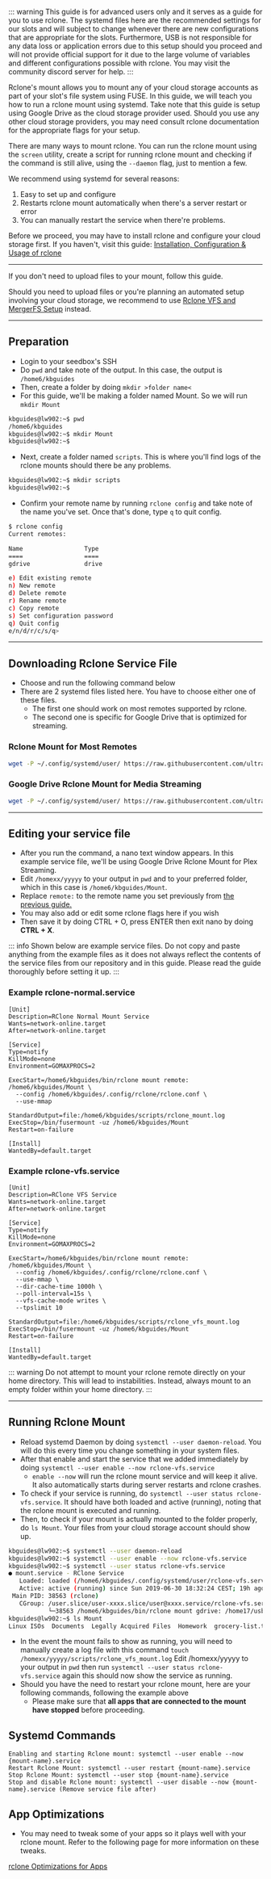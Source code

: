 ::: warning
This guide is for advanced users only and it serves as a guide for you to use rclone. The systemd files here are the recommended settings for our slots and will subject to change whenever there are new configurations that are appropriate for the slots. Furthermore, USB is not responsible for any data loss or application errors due to this setup should you proceed and will not provide official support for it due to the large volume of variables and different configurations possible with rclone. You may visit the community discord server for help.
:::

Rclone's mount allows you to mount any of your cloud storage accounts as part of your slot's file system using FUSE. In this guide, we will teach you how to run a rclone mount using systemd. Take note that this guide is setup using Google Drive as the cloud storage provider used. Should you use any other cloud storage providers, you may need consult rclone documentation for the appropriate flags for your setup.

There are many ways to mount rclone. You can run the rclone mount using the `screen` utility, create a script for running rclone mount and checking if the command is still alive, using the `--daemon` flag, just to mention a few.

We recommend using systemd for several reasons:

1. Easy to set up and configure
2. Restarts rclone mount automatically when there's a server restart or error
3. You can manually restart the service when there're problems.

Before we proceed, you may have to install rclone and configure your cloud storage first. If you haven't, visit this guide: [Installation, Configuration & Usage of rclone](https://docs.usbx.me/books/rclone/page/installation-configuration-usage-of-rclone)

***

If you don't need to upload files to your mount, follow this guide.

Should you need to upload files or you're planning an automated setup involving your cloud storage, we recommend to use [Rclone VFS and MergerFS Setup](https://docs.usbx.me/books/rclone/page/rclone-vfs-and-mergerfs-setup) instead.
***

## Preparation

* Login to your seedbox's SSH
* Do `pwd` and take note of the output. In this case, the output is `/home6/kbguides`
* Then, create a folder by doing `mkdir >folder name<`
* For this guide, we'll be making a folder named Mount. So we will run `mkdir Mount`

```sh
kbguides@lw902:~$ pwd
/home6/kbguides
kbguides@lw902:~$ mkdir Mount
kbguides@lw902:~$
```

* Next, create a folder named `scripts`. This is where you'll find logs of the rclone mounts should there be any problems.

```sh
kbguides@lw902:~$ mkdir scripts
kbguides@lw902:~$
```

* Confirm your remote name by running `rclone config` and take note of the name you've set. Once that's done, type `q` to quit config.

```sh
$ rclone config
Current remotes:

Name                 Type
====                 ====
gdrive               drive 

e) Edit existing remote
n) New remote
d) Delete remote
r) Rename remote
c) Copy remote
s) Set configuration password
q) Quit config
e/n/d/r/c/s/q>

```
***

## Downloading Rclone Service File

* Choose and run the following command below
* There are 2 systemd files listed here. You have to choose either one of these files.
  * The first one should work on most remotes supported by rclone.
  * The second one is specific for Google Drive that is optimized for streaming.

### Rclone Mount for Most Remotes

```sh
wget -P ~/.config/systemd/user/ https://raw.githubusercontent.com/ultraseedbox/UltraSeedbox-Scripts/master/MergerFS-Rclone/Service%20Files/rclone-normal.service && nano ~/.config/systemd/user/rclone-normal.service
```

### Google Drive Rclone Mount for Media Streaming

```sh
wget -P ~/.config/systemd/user/ https://raw.githubusercontent.com/ultraseedbox/UltraSeedbox-Scripts/master/MergerFS-Rclone/Service%20Files/rclone-vfs.service && nano ~/.config/systemd/user/rclone-vfs.service
```

***

## Editing your service file

* After you run the command, a nano text window appears. In this example service file, we'll be using Google Drive Rclone Mount for Plex Streaming.
* Edit `/homexx/yyyyy` to your output in `pwd` and to your preferred folder, which in this case is `/home6/kbguides/Mount`.
* Replace `remote:` to the remote name you set previously from [the previous guide.](https://docs.usbx.me/books/rclone/page/installation-configuration-usage-of-rclone)
* You may also add or edit some rclone flags here if you wish
* Then save it by doing CTRL + O, press ENTER then exit nano by doing **CTRL + X**.

::: info
Shown below are example service files. Do not copy and paste anything from the example files as it does not always reflect the contents of the service files from our repository and in this guide. Please read the guide thoroughly before setting it up.
:::

### Example rclone-normal.service

```
[Unit]
Description=RClone Normal Mount Service
Wants=network-online.target
After=network-online.target

[Service]
Type=notify
KillMode=none
Environment=GOMAXPROCS=2

ExecStart=/home6/kbguides/bin/rclone mount remote: /home6/kbguides/Mount \
  --config /home6/kbguides/.config/rclone/rclone.conf \
  --use-mmap

StandardOutput=file:/home6/kbguides/scripts/rclone_mount.log
ExecStop=/bin/fusermount -uz /home6/kbguides/Mount
Restart=on-failure

[Install]
WantedBy=default.target
```

### Example rclone-vfs.service

```
[Unit]
Description=RClone VFS Service
Wants=network-online.target
After=network-online.target

[Service]
Type=notify
KillMode=none
Environment=GOMAXPROCS=2

ExecStart=/home6/kbguides/bin/rclone mount remote: /home6/kbguides/Mount \
  --config /home6/kbguides/.config/rclone/rclone.conf \
  --use-mmap \
  --dir-cache-time 1000h \
  --poll-interval=15s \
  --vfs-cache-mode writes \
  --tpslimit 10

StandardOutput=file:/home6/kbguides/scripts/rclone_vfs_mount.log
ExecStop=/bin/fusermount -uz /home6/kbguides/Mount
Restart=on-failure

[Install]
WantedBy=default.target
```

::: warning
Do not attempt to mount your rclone remote directly on your home directory. This will lead to instabilities. Instead, always mount to an empty folder within your home directory.
:::

***

## Running Rclone Mount

* Reload systemd Daemon by doing `systemctl --user daemon-reload`. You will do this every time you change something in your system files.
* After that enable and start the service that we added immediately by doing `systemctl --user enable --now rclone-vfs.service`
    * `enable --now` will run the rclone mount service and will keep it alive. It also automatically starts during server restarts and rclone crashes.
* To check if your service is running, do `systemctl --user status rclone-vfs.service`. It should have both loaded and active (running), noting that the rclone mount is executed and running.
* Then, to check if your mount is actually mounted to the folder properly, do `ls Mount`. Your files from your cloud storage account should show up.

```sh
kbguides@lw902:~$ systemctl --user daemon-reload
kbguides@lw902:~$ systemctl --user enable --now rclone-vfs.service
kbguides@lw902:~$ systemctl --user status rclone-vfs.service
● mount.service - RClone Service
   Loaded: loaded (/home6/kbguides/.config/systemd/user/rclone-vfs.service; enabled; vendor preset: enabled)
   Active: active (running) since Sun 2019-06-30 18:32:24 CEST; 19h ago
 Main PID: 38563 (rclone)
   CGroup: /user.slice/user-xxxx.slice/user@xxxx.service/rclone-vfs.service
           └─38563 /home6/kbguides/bin/rclone mount gdrive: /home17/usb770/Stuff/Mount --allow-other --buffer-size 1M --drive-chunk-size
kbguides@lw902:~$ ls Mount
Linux ISOs  Documents  Legally Acquired Files  Homework  grocery-list.txt
```
* In the event the mount fails to show as running, you will need to manually create a log file with this command `touch /homexx/yyyyy/scripts/rclone_vfs_mount.log` Edit /homexx/yyyyy to your output in `pwd` then run `systemctl --user status rclone-vfs.service` again this should now show the service as running.
* Should you have the need to restart your rclone mount, here are your following commands, following the example above
    * Please make sure that **all apps that are connected to the mount have stopped** before proceeding.

## Systemd Commands

```
Enabling and starting Rclone mount: systemctl --user enable --now {mount-name}.service
Restart Rclone Mount: systemctl --user restart {mount-name}.service
Stop Rclone Mount: systemctl --user stop {mount-name}.service
Stop and disable Rclone mount: systemctl --user disable --now {mount-name}.service (Remove service file after)
```

## App Optimizations

* You may need to tweak some of your apps so it plays well with your rclone mount. Refer to the following page for more information on these tweaks.

[rclone Optimizations for Apps](https://docs.usbx.me/books/rclone/page/rclone-optimizations-for-apps)